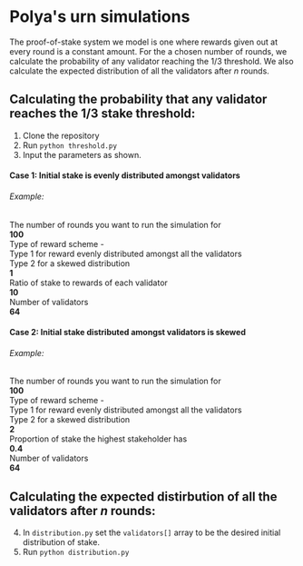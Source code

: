 # Polya's urn simulations 
The proof-of-stake system we model is one where rewards given out at every round is a constant amount. For the a chosen number of rounds, we calculate the probability of any validator reaching the 1/3 threshold. We also calculate the expected distribution of all the validators after *n* rounds.

## Calculating the probability that any validator reaches the 1/3 stake threshold:
1. Clone the repository
2. Run `python threshold.py` 
3. Input the parameters as shown.
#### Case 1: Initial stake is evenly distributed amongst validators
###### Example:
The number of rounds you want to run the simulation for <br />
**100** <br />
Type of reward scheme -  <br />
    Type 1 for reward evenly distributed amongst all the validators <br />
    Type 2 for a skewed distribution <br />
**1** <br />
Ratio of stake to rewards of each validator <br />
**10** <br />
Number of validators <br />
**64** <br />

#### Case 2: Initial stake distributed amongst validators is skewed
###### Example:
The number of rounds you want to run the simulation for <br />
**100** <br />
Type of reward scheme - <br />
 Type 1 for reward evenly distributed amongst all the validators <br /> 
 Type 2 for a skewed distribution <br />
**2** <br />
Proportion of stake the highest stakeholder has <br />
**0.4** <br />
Number of validators <br />
**64** <br />
                   
 ## Calculating the expected distirbution of all the validators after *n* rounds:                  
 4. In `distribution.py` set the `validators[]` array to be the desired initial distribution of stake. 
 5. Run `python distribution.py`
